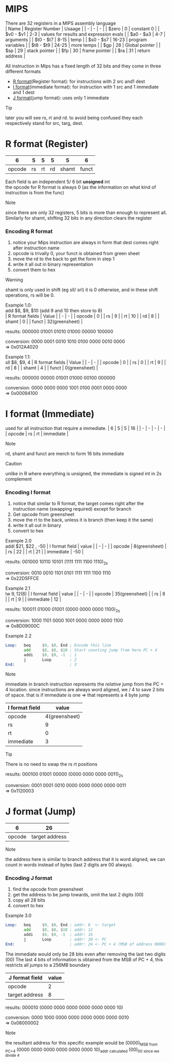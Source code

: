 # MIPS
There are 32 registers in a MIPS assembly language <br>
| Name | Register Number | Usaage | 
| - | - | - |
| $zero | 0 | constant 0 | 
| $v0 - $v1 | 2-3 | values for results and expression evals | 
| $a0 - $a3 | 4-7 | arguments | 
| $t0 - $t7 | 8-15 | temp | 
| $s0 - $s7 | 16-23 | program variables | 
| $t8 - $t9 | 24-25 | more temps | 
| $gp | 28 | Global pointer | 
| $sp | 29 | stack pointer | 
| $fp | 30 | frame pointer | 
| $ra | 31 | return address | 

All instruction in Mips has a fixed length of 32 bits
and they come in three different formats
* [R format](https://github.com/lyhthaddeus/Notes/blob/main/WrittenNotes/CS2100/Mips.md#r-format-register)(Register format): for instructions with 2 src and1 dest
* [I format](https://github.com/lyhthaddeus/Notes/blob/main/WrittenNotes/CS2100/Mips.md#i-format-immediate)(immediate format): for instruction with 1 src and 1 immediate and 1 dest
* [J format](https://github.com/lyhthaddeus/Notes/blob/main/WrittenNotes/CS2100/Mips.md#j-format-jump)(jump format): uses only 1 immediate 

> [!TIP]
> later you will see rs, rt and rd. to avoid being confused
> they each respectively stand for src, targ, dest.

# R format (Register)
| 6 | 5 | 5 | 5 | 5 | 6 |
| - | - | - | - | - | - | 
| opcode | rs | rt | rd | shamt | funct | 

Each field is an independent 5/ 6 bit **unsigned** int  <br>
the opcode for R format is always 0 (as the information on
what kind of instruction is from the func)

> [!Note]
> since there are only 32 registers, 5 bits is more than
> enough to represent all. Similarly for shamt, shifting
> 32 bits in any direction clears the register

### Encoding R format 
1. notice your Mips instruction are always in form that
dest comes right after instruction name
2. opcode is trivally 0, your funct is obtained from green sheet
3. move the rd to the back to get the form in step 1 
4. write it all out in binary representation
5. convert them to hex

> [!WARNING]
> shamt is only used in shift (eg sll/ srl) it is 0
> otherwise, and in these
> shift operations, rs will be 0.

Example 1.0: <br>
add $8, $9, $10 (add 9 and 10 then store to 8) <br>
| R format fields | Value | 
| - | - | 
| opcode | 0 | 
| rs | 9 | 
| rt | 10 | 
| rd | 8 | 
| shamt | 0 | 
| funct | 32(greensheet) | 

results: 000000 01001 01010 01000 00000 100000 <br>

conversion: 0000 0001 0010 1010 0100 0000 0010 0000 <br>
=> 0x012A4020 <br>

Example 1.1: <br>
sll $8, $9, 4
| R format fields | Value | 
| - | - | 
| opcode | 0 | 
| rs | 0 | 
| rt | 9 | 
| rd | 8 | 
| shamt | 4 | 
| funct | 0(greensheet) | 

results: 000000 00000 01001 01000 00100 000000 <br>

conversion: 0000 0000 0000 1001 0100 0001 0000 0000<br>
=> 0x00094100 <br>

# I format (Immediate)
used for all instruction that require a immediate.
| 6 | 5 | 5 | 16 | 
| - | - | - | - |
| opcode | rs | rt | immediate |

> [!NOTE]
> rd, shamt and funct are merch to form 16 bits immediate

> [!CAUTION]
> unlike in R where everything is unsigned, the immediate is 
> signed int in 2s complement

### Encoding I format
1. notice that similar to R format, the target comes right
after the instruction name (swapping required) except for 
branch
2. Get opcode from greensheet
3. move the rt to the back, unless it is branch (then keep it the same)
4. write it all out in binary
5. convert to hex

Example 2.0 <br>
addi $21, $22 , -50
| I format field | value | 
| - | - | 
| opcode | 8(greensheet) | 
| rs | 22 | 
| rt | 21 | 
| immediate | -50 |

results: 001000 10110 10101 (1111 1111 1100 1110)<sub>2s</sub> <br> 

conversion: 0010 0010 1101 0101 1111 1111 1100 1110 <br> 
=> 0x22D5FFCE <br>

Example 2.1 <br>
lw $9, 12($8)
| I format field | value | 
| - | - | 
| opcode | 35(greensheet) | 
| rs | 8 | 
| rt | 9 | 
| immediate | 12 |

results: 100011 01000 01001 (0000 0000 0000 1100)<sub>2s</sub> <br>

conversion: 1000 1101 0000 1001 0000 0000 0000 1100 <br>
=> 0x8D09000C <br>

Example 2.2 <br> 
```asm
Loop:   beq     $9, $0, End ; Encode this line
        add     $8, $8, $10 ; Start counting jump from here PC + 4  
        addi    $9, $9, -1  ; 1
        j       Loop        ; 2
End:                        ; 3
```
> [!NOTE]
> immediate in branch instruction represents the *relative* jump from the
> PC + 4 location. since instructions are always word aligned, we / 4 to save
> 2 bits of space. that is if immediate is one => that represents a 4 byte jump

| I format field | value | 
| - | - |
| opcode | 4(greensheet) |
| rs | 9 | 
| rt | 0 | 
| immediate | 3 |
> [!TIP]
> There is no need to swap the rs rt positions

results: 000100 01001 00000 (0000 0000 0000 0011)<sub>2s</sub> <br>

conversion: 0001 0001 0010 0000 0000 0000 0000 0011 <br>
=> 0x1120003 <br>

# J format (Jump)
| 6| 26 | 
| - | - |
| opcode | target address | 

> [!NOTE]
> the address here is similar to branch address that it is word aligned, we can 
> count in words instead of bytes (last 2 digits are 00 always).

### Encoding J format
1. find the opcode from greensheet
2. get the address to be jump towards, omit the last 2 digits (00)
3. copy all  28 bits
4. convert to hex

Example 3.0 <br> 
```asm
Loop:   beq     $9, $0, End ; addr: 8  <- target
        add     $8, $8, $10 ; addr: 12 
        addi    $9, $9, -1  ; addr: 16
        j       Loop        ; addr: 20 <- PC
End:                        ; addr: 24 <- PC + 4 (MSB of address 0000)
```
The immediate would only be 28 bits even after removing the last two digits (00)
The last 4 bits of information is obtained from the MSB of PC + 4, this restricts all 
jumps to a 256MB boundary <br>

| J format field | value | 
| - | - | 
| opcode | 2 |
| target address | 8 | 

results: 000010 (0000 0000 0000 0000 0000 0000 10) <br>

conversion: 0000 1000 0000 0000 0000 0000 0000 0010 <br>
=> 0x08000002 <br>

> [!NOTE]
> the resultant address for this specific example would be 
> (0000)<sub>MSB from PC+4</sub> (0000 0000 0000 0000 0000 0000 10)<sub>addr calculated</sub> (00)<sub>00 since we divide 4</sub>



